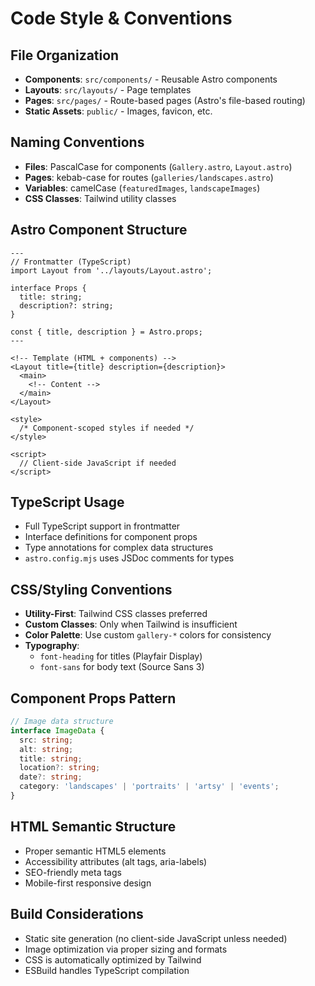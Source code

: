 # Code Style & Conventions

## File Organization
- **Components**: `src/components/` - Reusable Astro components
- **Layouts**: `src/layouts/` - Page templates
- **Pages**: `src/pages/` - Route-based pages (Astro's file-based routing)
- **Static Assets**: `public/` - Images, favicon, etc.

## Naming Conventions
- **Files**: PascalCase for components (`Gallery.astro`, `Layout.astro`)
- **Pages**: kebab-case for routes (`galleries/landscapes.astro`)
- **Variables**: camelCase (`featuredImages`, `landscapeImages`)
- **CSS Classes**: Tailwind utility classes

## Astro Component Structure
```astro
---
// Frontmatter (TypeScript)
import Layout from '../layouts/Layout.astro';

interface Props {
  title: string;
  description?: string;
}

const { title, description } = Astro.props;
---

<!-- Template (HTML + components) -->
<Layout title={title} description={description}>
  <main>
    <!-- Content -->
  </main>
</Layout>

<style>
  /* Component-scoped styles if needed */
</style>

<script>
  // Client-side JavaScript if needed
</script>
```

## TypeScript Usage
- Full TypeScript support in frontmatter
- Interface definitions for component props
- Type annotations for complex data structures
- `astro.config.mjs` uses JSDoc comments for types

## CSS/Styling Conventions
- **Utility-First**: Tailwind CSS classes preferred
- **Custom Classes**: Only when Tailwind is insufficient
- **Color Palette**: Use custom `gallery-*` colors for consistency
- **Typography**: 
  - `font-heading` for titles (Playfair Display)
  - `font-sans` for body text (Source Sans 3)

## Component Props Pattern
```typescript
// Image data structure
interface ImageData {
  src: string;
  alt: string;
  title: string;
  location?: string;
  date?: string;
  category: 'landscapes' | 'portraits' | 'artsy' | 'events';
}
```

## HTML Semantic Structure
- Proper semantic HTML5 elements
- Accessibility attributes (alt tags, aria-labels)
- SEO-friendly meta tags
- Mobile-first responsive design

## Build Considerations
- Static site generation (no client-side JavaScript unless needed)
- Image optimization via proper sizing and formats
- CSS is automatically optimized by Tailwind
- ESBuild handles TypeScript compilation